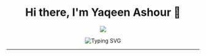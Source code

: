 <h1 align="center">Hi there, I'm Yaqeen Ashour 👋</h1>

<p align="center">
  <img src="https://github.com/USERNAME/REPOSITORY_NAME/blob/main/images/profile.jpg?raw=true
"/>
</p>

<p align="center">
  <img src="https://readme-typing-svg.herokuapp.com?font=Fira+Code&size=24&color=61DAFB&center=true&vCenter=true&width=500&lines=Hi,+I'm+Yaqeen!;CAP student (.NET);+%7C+SQL+%7C+APIs;Always+Learning+Something+New!" alt="Typing SVG" />
</p>

---


